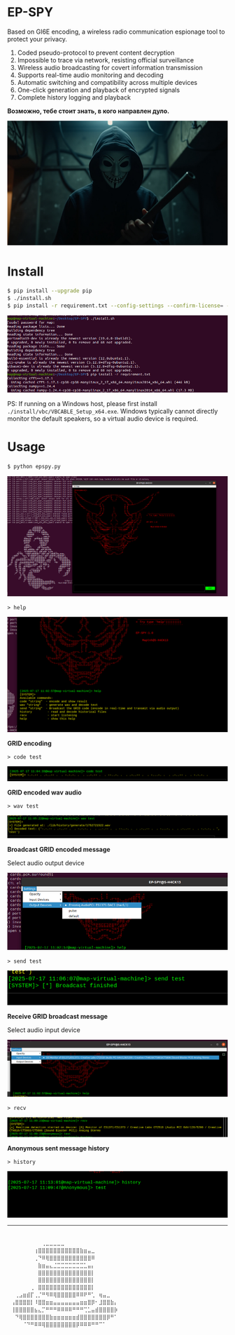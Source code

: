 # EP-SPY

Based on GI6E encoding, a wireless radio communication espionage tool to protect your privacy.

1. Coded pseudo-protocol to prevent content decryption
2. Impossible to trace via network, resisting official surveillance
3. Wireless audio broadcasting for covert information transmission
4. Supports real-time audio monitoring and decoding
5. Automatic switching and compatibility across multiple devices
6. One-click generation and playback of encrypted signals
7. Complete history logging and playback

**Возможно, тебе стоит знать, в кого направлен дуло.**

![Main](./pic/Main.jpg)

# Install

```bash
$ pip install --upgrade pip
$ ./install.sh
$ pip install -r requirement.txt --config-settings --confirm-license= --verbose
```

![alt text](./pic/image.png)

PS: If running on a Windows host, please first install `./install/vbc/VBCABLE_Setup_x64.exe`. Windows typically cannot directly monitor the default speakers, so a virtual audio device is required.

# Usage

```bash
$ python epspy.py
```

![alt text](./pic/image-1.png)

```
> help
```

![alt text](./pic/image-2.png)

**GRID encoding**

```
> code test
```

![alt text](./pic/image-3.png)

**GRID encoded wav audio**

```
> wav test
```

![alt text](./pic/image-4.png)

**Broadcast GRID encoded message**

Select audio output device

![alt text](./pic/image-8.png)

```
> send test
```

![alt text](./pic/image-5.png)

**Receive GRID broadcast message**

Select audio input device

![alt text](./pic/image-6.png)

```
> recv
```

![alt text](./pic/image-7.png)

**Anonymous sent message history**

```
> history
```

![alt text](./pic/image-9.png)

---


```bash
⠀⠀⠀⠀⠀⠀⠀⠀⠀⠀⠀⠀⠀⠀⠀⠀⠀⠀⠀⠀⠀⠀⠀⠀⠀⠀⠀⠀⠀⠀
⠀⠀⠀⠀⠀⠀⠀⠀⠀⢀⣀⣀⣀⣀⣀⠀⠀⠀⠀⠀⠀⠀⠀⠀⠀⠀⠀⠀⠀⠀
⠀⠀⠀⠀⠀⠀⠀⢰⣿⣿⣿⣿⣿⣿⣿⣿⣿⣿⣿⣷⣶⣤⣀⠀⠀⠀⠀⠀⠀⠀
⠀⠀⠀⠀⠀⠀⠀⢀⠙⠿⢿⣿⣿⣿⣿⣿⣿⣿⣿⣿⣿⣿⠿⠀⠀⠀⠀⠀⠀⠀
⠀⠀⠀⠀⠀⠀⠀⠀⣷⣶⣤⣄⣈⣉⣉⣉⣉⣉⣉⣉⣁⣤⡄⠀⠀⠀⠀⠀⠀⠀
⠀⠀⠀⠀⠀⠀⠀⠀⣿⣿⣿⣿⣿⣿⣿⣿⣿⣿⣿⣿⣿⣿⡇⠀⠀⠀⠀⠀⠀⠀
⠀⠀⠀⠀⠀⠀⠀⠀⣿⣿⣿⣿⣿⣿⣿⣿⣿⣿⣿⣿⣿⣿⡇⠀⠀⠀⠀⠀⠀⠀
⠀⠀⠀⠀⠀⠀⢀⠀⣿⣿⣿⣿⣿⣿⣿⣿⣿⣿⣿⣿⣿⣿⡇⠀⠀⠀⠀⠀⠀⠀
⠀⠀⢀⣠⣶⣾⡏⢀⡈⠛⠻⠿⢿⣿⣿⣿⣿⣿⠿⠿⠟⠛⢁⠀⢶⣤⣀⠀⠀⠀
⠀⢠⣿⣿⣿⣿⡇⠸⣿⣿⣶⣶⣤⣤⣤⣤⣤⣤⣤⣶⣶⣿⡿⠂⣸⣿⣿⣷⡄⠀
⠀⢸⣿⣿⣿⣿⣿⣦⣄⡉⠛⠛⠛⠿⠿⠿⠿⠛⠛⠛⢉⣁⣤⣾⣿⣿⣿⣿⡷⠀
⠀⠀⠙⢿⣿⣿⣿⣿⣿⣿⣿⣷⣶⣶⣶⣶⣶⣶⣾⣿⣿⣿⣿⣿⣿⣿⡿⠛⠁⠀
⠀⠀⠀⠀⠈⠙⠛⠿⠿⢿⣿⣿⣿⣿⣿⣿⣿⣿⡿⠿⠿⠿⠛⠛⠉⠁⠀⠀⠀⠀
⠀⠀⠀⠀⠀⠀⠀⠀⠀⠀⠀⠀⠀⠀⠀⠀⠀⠀⠀⠀⠀⠀⠀⠀⠀⠀⠀

```
